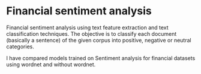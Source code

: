 # Financial sentiment analysis

Financial sentiment analysis using text feature extraction and text classification techniques. The objective is to classify each document (basically a sentence) of the given corpus into positive, negative or neutral categories.


I have compared models trained on Sentiment analysis for financial datasets using wordnet and without wordnet.
